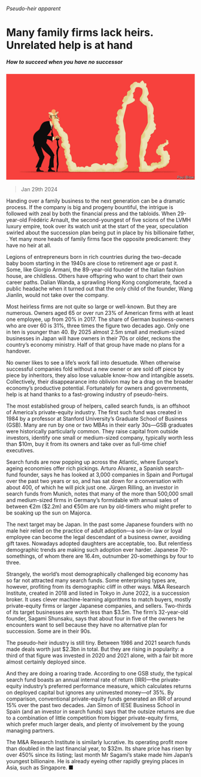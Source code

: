 ###### Pseudo-heir apparent

# Many family firms lack heirs. Unrelated help is at hand 

##### How to succeed when you have no successor 

![image](images/20240203_WBD001.jpg) 

> Jan 29th 2024 

Handing over a family business to the next generation can be a dramatic process. If the company is big and progeny bountiful, the intrigue is followed with zeal by both the financial press and the tabloids. When 29-year-old Frédéric Arnault, the second-youngest of five scions of the LVMH luxury empire, took over its watch unit at the start of the year, speculation swirled about the succession plan being put in place by his billionaire father, . Yet many more heads of family firms face the opposite predicament: they have no heir at all.

Legions of entrepreneurs born in rich countries during the two-decade baby boom starting in the 1940s are close to retirement age or past it. Some, like Giorgio Armani, the 89-year-old founder of the Italian fashion house, are childless. Others have offspring who want to chart their own career paths. Dalian Wanda, a sprawling Hong Kong conglomerate, faced a public headache when it turned out that the only child of the founder, Wang Jianlin, would not take over the company. 

Most heirless firms are not quite so large or well-known. But they are numerous. Owners aged 65 or over run 23% of American firms with at least one employee, up from 20% in 2017. The share of German business-owners who are over 60 is 31%, three times the figure two decades ago. Only one in ten is younger than 40. By 2025 almost 2.5m small and medium-sized businesses in Japan will have owners in their 70s or older, reckons the country’s economy ministry. Half of that group have made no plans for a handover. 

No owner likes to see a life’s work fall into desuetude. When otherwise successful companies fold without a new owner or are sold off piece by piece by inheritors, they also lose valuable know-how and intangible assets. Collectively, their disappearance into oblivion may be a drag on the broader economy’s productive potential. Fortunately for owners and governments, help is at hand thanks to a fast-growing industry of pseudo-heirs.

The most established group of helpers, called search funds, is an offshoot of America’s private-equity industry. The first such fund was created in 1984 by a professor at Stanford University’s Graduate School of Business (GSB). Many are run by one or two MBAs in their early 30s—GSB graduates were historically particularly common. They raise capital from outside investors, identify one small or medium-sized company, typically worth less than $10m, buy it from its owners and take over as full-time chief executives. 

Search funds are now popping up across the Atlantic, where Europe’s ageing economies offer rich pickings. Arturo Alvarez, a Spanish search-fund founder, says he has looked at 3,000 companies in Spain and Portugal over the past two years or so, and has sat down for a conversation with about 400, of which he will pick just one. Jürgen Rilling, an investor in search funds from Munich, notes that many of the more than 500,000 small and medium-sized firms in Germany’s formidable  with annual sales of between €2m ($2.2m) and €50m are run by old-timers who might prefer to be soaking up the sun on Majorca. 

The next target may be Japan. In the past some Japanese founders with no male heir relied on the practice of adult adoption—a son-in-law or loyal employee can become the legal descendant of a business owner, avoiding gift taxes. Nowadays adopted daughters are acceptable, too. But relentless demographic trends are making such adoption ever harder. Japanese 70-somethings, of whom there are 16.4m, outnumber 20-somethings by four to three. 

Strangely, the world’s most demographically challenged big economy has so far not attracted many search funds. Some enterprising types are, however, profiting from its demographic cliff in other ways. M&amp;A Research Institute, created in 2018 and listed in Tokyo in June 2022, is a succession broker. It uses clever machine-learning algorithms to match buyers, mostly private-equity firms or larger Japanese companies, and sellers. Two-thirds of its target businesses are worth less than $3.5m. The firm’s 32-year-old founder, Sagami Shunsaku, says that about four in five of the owners he encounters want to sell because they have no alternative plan for succession. Some are in their 90s. 

The pseudo-heir industry is still tiny. Between 1986 and 2021 search funds made deals worth just $2.3bn in total. But they are rising in popularity: a third of that figure was invested in 2020 and 2021 alone, with a fair bit more almost certainly deployed since. 

And they are doing a roaring trade. According to one GSB study, the typical search fund boasts an annual internal rate of return (IRR)—the private-equity industry’s preferred performance measure, which calculates returns on deployed capital but ignores any uninvested money—of 35%. By comparison, conventional private-equity funds generated an IRR of around 15% over the past two decades. Jan Simon of IESE Business School in Spain (and an investor in search funds) says that the outsize returns are due to a combination of little competition from bigger private-equity firms, which prefer much larger deals, and plenty of involvement by the young managing partners. 

The M&amp;A Research Institute is similarly lucrative. Its operating profit more than doubled in the last financial year, to $32m. Its share price has risen by over 450% since its listing; last month Mr Sagami’s stake made him Japan’s youngest billionaire. He is already eyeing other rapidly greying places in Asia, such as Singapore. ■



